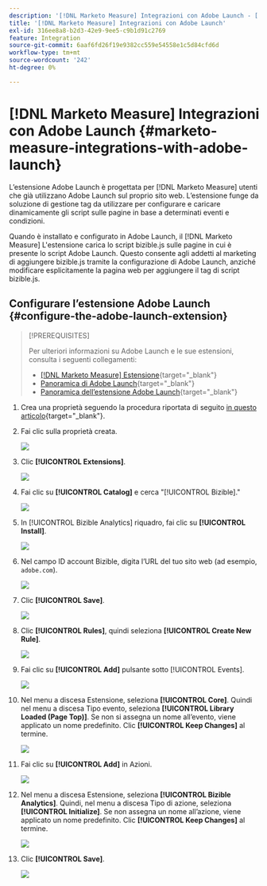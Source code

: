 ```yaml
---
description: '[!DNL Marketo Measure] Integrazioni con Adobe Launch - [!DNL Marketo Measure]'
title: '[!DNL Marketo Measure] Integrazioni con Adobe Launch'
exl-id: 316ee8a8-b2d3-42e9-9ee5-c9b1d91c2769
feature: Integration
source-git-commit: 6aaf6fd26f19e9382cc559e54558e1c5d84cfd6d
workflow-type: tm+mt
source-wordcount: '242'
ht-degree: 0%

---
```


# [!DNL Marketo Measure] Integrazioni con Adobe Launch {#marketo-measure-integrations-with-adobe-launch}

L’estensione Adobe Launch è progettata per [!DNL Marketo Measure] utenti che già utilizzano Adobe Launch sul proprio sito web. L’estensione funge da soluzione di gestione tag da utilizzare per configurare e caricare dinamicamente gli script sulle pagine in base a determinati eventi e condizioni.

Quando è installato e configurato in Adobe Launch, il [!DNL Marketo Measure] L&#39;estensione carica lo script bizible.js sulle pagine in cui è presente lo script Adobe Launch. Questo consente agli addetti al marketing di aggiungere bizible.js tramite la configurazione di Adobe Launch, anziché modificare esplicitamente la pagina web per aggiungere il tag di script bizible.js.

## Configurare l’estensione Adobe Launch {#configure-the-adobe-launch-extension}

>[!PREREQUISITES]
>
>Per ulteriori informazioni su Adobe Launch e le sue estensioni, consulta i seguenti collegamenti:
>
>* [[!DNL Marketo Measure] Estensione](https://experienceleague.adobe.com/docs/experience-platform/destinations/catalog/email/bizible.html#catalog){target="_blank"}
>* [Panoramica di Adobe Launch](https://experienceleague.adobe.com/docs/platform-learn/implement-in-websites/overview.html){target="_blank"}
>* [Panoramica dell’estensione Adobe Launch](https://experienceleague.adobe.com/docs/experience-platform/tags/extension-dev/overview.html){target="_blank"}

1. Crea una proprietà seguendo la procedura riportata di seguito [in questo articolo](https://experienceleague.adobe.com/docs/platform-learn/implement-in-websites/configure-tags/create-a-property.html#go-to-the-data-collection-interface){target="_blank"}.

1. Fai clic sulla proprietà creata.

   ![](assets/marketo-measure-integrations-with-adobe-launch-1.png)

1. Clic **[!UICONTROL Extensions]**.

   ![](assets/marketo-measure-integrations-with-adobe-launch-2.png)

1. Fai clic su **[!UICONTROL Catalog]** e cerca &quot;[!UICONTROL Bizible].&quot;

   ![](assets/marketo-measure-integrations-with-adobe-launch-3.png)

1. In [!UICONTROL Bizible Analytics] riquadro, fai clic su **[!UICONTROL Install]**.

   ![](assets/marketo-measure-integrations-with-adobe-launch-4.png)

1. Nel campo ID account Bizible, digita l’URL del tuo sito web (ad esempio, `adobe.com`).

   ![](assets/marketo-measure-integrations-with-adobe-launch-5.png)

1. Clic **[!UICONTROL Save]**.

   ![](assets/marketo-measure-integrations-with-adobe-launch-6.png)

1. Clic **[!UICONTROL Rules]**, quindi seleziona **[!UICONTROL Create New Rule]**.

   ![](assets/marketo-measure-integrations-with-adobe-launch-7.png)

1. Fai clic su **[!UICONTROL Add]** pulsante sotto [!UICONTROL Events].

   ![](assets/marketo-measure-integrations-with-adobe-launch-8.png)

1. Nel menu a discesa Estensione, seleziona **[!UICONTROL Core]**. Quindi nel menu a discesa Tipo evento, seleziona **[!UICONTROL Library Loaded (Page Top)]**. Se non si assegna un nome all’evento, viene applicato un nome predefinito. Clic **[!UICONTROL Keep Changes]** al termine.

   ![](assets/marketo-measure-integrations-with-adobe-launch-9.png)

1. Fai clic su **[!UICONTROL Add]** in Azioni.

   ![](assets/marketo-measure-integrations-with-adobe-launch-10.png)

1. Nel menu a discesa Estensione, seleziona **[!UICONTROL Bizible Analytics]**. Quindi, nel menu a discesa Tipo di azione, seleziona **[!UICONTROL Initialize]**. Se non assegna un nome all’azione, viene applicato un nome predefinito. Clic **[!UICONTROL Keep Changes]** al termine.

   ![](assets/marketo-measure-integrations-with-adobe-launch-11.png)

1. Clic **[!UICONTROL Save]**.

   ![](assets/marketo-measure-integrations-with-adobe-launch-12.png)

